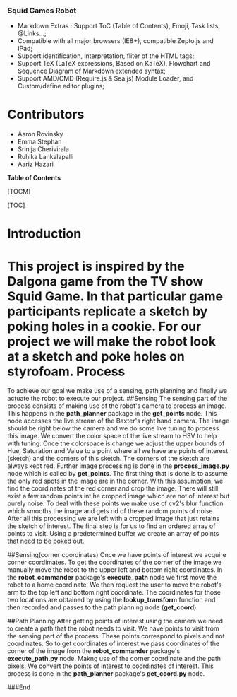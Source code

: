 ### Squid Games Robot

- Markdown Extras : Support ToC (Table of Contents), Emoji, Task lists, @Links...;
- Compatible with all major browsers (IE8+), compatible Zepto.js and iPad;
- Support identification, interpretation, fliter of the HTML tags;
- Support TeX (LaTeX expressions, Based on KaTeX), Flowchart and Sequence Diagram of Markdown extended syntax;
- Support AMD/CMD (Require.js & Sea.js) Module Loader, and Custom/define editor plugins;

# Contributors
- Aaron Rovinsky
- Emma Stephan
- Srinija Cherivirala
- Ruhika Lankalapalli
- Aariz Hazari



**Table of Contents**

[TOCM]

[TOC]

# Introduction

This project is inspired by the Dalgona game from the TV show Squid Game. In that particular game participants replicate a sketch by poking holes in a cookie. For our project we will make the robot look at a sketch and poke holes on styrofoam.
Process
=============
To achieve our goal we make use of a sensing, path planning and finally we actuate the robot to execute our project.
##Sensing 
The sensing part of the process consists of making use of the robot's camera to process an image.  This happens in the **path_planner** package in the **get_points** node. This node accesses the live stream of the Baxter's right hand camera. The image should be right below the camera and we do some live tuning to process this image. We convert the color space of the live stream to HSV to help with tuning. Once the colorspace is change we adjust the upper bounds of Hue, Saturation and Value to a point where all we have are points of interest (sketch)  and the corners of this sketch. The corners of the sketch are always kept red.
Further image processing is done in the **process_image.py** node which is called by **get_points**. The first thing that is done is to assume the only red spots in the image are in the corner. With this assumption, we find the coordinates of the red corner and crop the image. There will still exist a few random points int he cropped image which are not of interest but purely noise. To deal with these points we make use of cv2's blur function which smooths the image and gets rid of these random points of noise.
After all this processing we are left with a cropped image that just retains the sketch of interest. The final step is for us to find an ordered array of points to visit. Using a predetermined buffer we create an array of points that need to be poked out.

##Sensing(corner coordinates)
Once we have points of interest we acquire corner coordimates. To get the coordinates of the corner of the image we manually move the robot to the upper left and bottom right coordinates. In the **robot_commander** package's **execute_path**  node we first move the robot to a home coordinate. We then request the user to move the robot's arm to the top left and bottom right coordinate. The coordinates for those two locations are obtained by using the **lookup_transform** function and then recorded and passes to the path planning node (**get_coord**). 

##Path Planning
After getting points of interest using the camera we need to create a path that the robot needs to visit. We have points to visit from the sensing part of the process. These points correspond to pixels and not coordinates. So to get coordinates of interest we pass coordinates of the corner of the image from the **robot_commander** package's **execute_path.py** node. Makng use of the corner coordinate and the path pixels. We convert the points of interest to coordinates of interest.  This process is done in the **path_planner** package's **get_coord.py** node. 


###End
